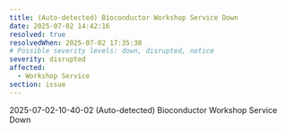 ```yaml
---
title: (Auto-detected) Bioconductor Workshop Service Down
date: 2025-07-02 14:42:16
resolved: true
resolvedWhen: 2025-07-02 17:35:38
# Possible severity levels: down, disrupted, notice
severity: disrupted
affected:
  - Workshop Service
section: issue
---
```


2025-07-02-10-40-02 (Auto-detected) Bioconductor Workshop Service Down

